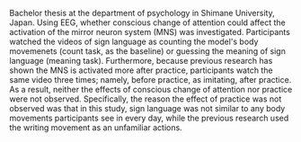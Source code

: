Bachelor thesis at the department of psychology in Shimane University, Japan.
Using EEG, whether conscious change of attention could affect the activation of the mirror neuron system (MNS) was investigated.
Participants watched the videos of sign language as counting the model's body movemenets (count task, as the baseline) or guessing the meaning of sign language (meaning task).
Furthermore, because previous research has shown the MNS is activated more after practice, participants watch the same video three times; namely, before practice, as imitating, after practice.
As a result, neither the effects of conscious change of attention nor practice were not observed.
Specifically, the reason the effect of practice was not observed was that in this study, sign language was not similar to any body movements participants see in every day, while the previous research used the writing movement as an unfamiliar actions.
